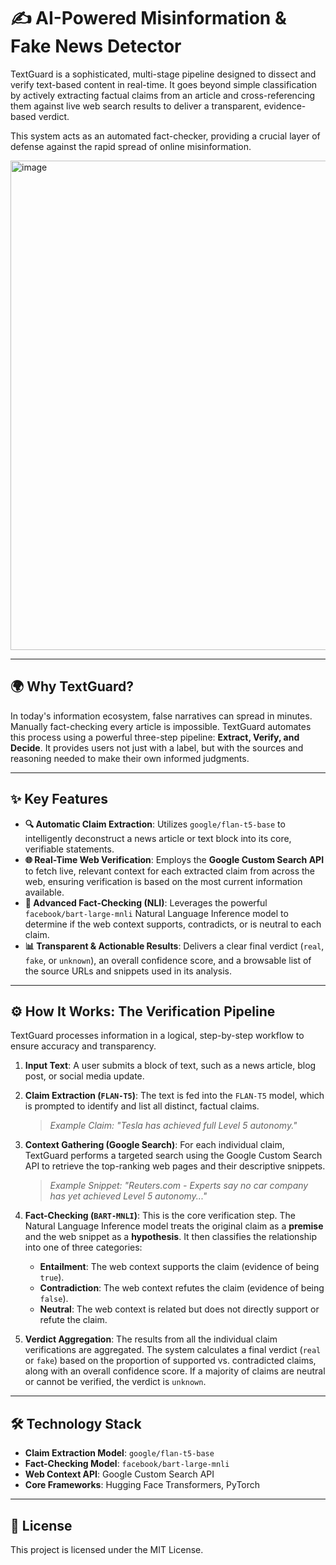 # ✍️ AI-Powered Misinformation & Fake News Detector

TextGuard is a sophisticated, multi-stage pipeline designed to dissect and verify text-based content in real-time. It goes beyond simple classification by actively extracting factual claims from an article and cross-referencing them against live web search results to deliver a transparent, evidence-based verdict.

This system acts as an automated fact-checker, providing a crucial layer of defense against the rapid spread of online misinformation.

<img width="1205" height="783" alt="image" src="https://github.com/user-attachments/assets/5ecc362e-3a3b-4c89-8a81-793d62daaff8" />


---

## 🌍 Why TextGuard?

In today's information ecosystem, false narratives can spread in minutes. Manually fact-checking every article is impossible. TextGuard automates this process using a powerful three-step pipeline: **Extract, Verify, and Decide**. It provides users not just with a label, but with the sources and reasoning needed to make their own informed judgments.

---

## ✨ Key Features

* **🔍 Automatic Claim Extraction**: Utilizes `google/flan-t5-base` to intelligently deconstruct a news article or text block into its core, verifiable statements.
* **🌐 Real-Time Web Verification**: Employs the **Google Custom Search API** to fetch live, relevant context for each extracted claim from across the web, ensuring verification is based on the most current information available.
* **🧠 Advanced Fact-Checking (NLI)**: Leverages the powerful `facebook/bart-large-mnli` Natural Language Inference model to determine if the web context supports, contradicts, or is neutral to each claim.
* **📊 Transparent & Actionable Results**: Delivers a clear final verdict (`real`, `fake`, or `unknown`), an overall confidence score, and a browsable list of the source URLs and snippets used in its analysis.

---

## ⚙️ How It Works: The Verification Pipeline

TextGuard processes information in a logical, step-by-step workflow to ensure accuracy and transparency.

1.  **Input Text**: A user submits a block of text, such as a news article, blog post, or social media update.

2.  **Claim Extraction (`FLAN-T5`)**: The text is fed into the `FLAN-T5` model, which is prompted to identify and list all distinct, factual claims.
    > *Example Claim: "Tesla has achieved full Level 5 autonomy."*

3.  **Context Gathering (Google Search)**: For each individual claim, TextGuard performs a targeted search using the Google Custom Search API to retrieve the top-ranking web pages and their descriptive snippets.
    > *Example Snippet: "Reuters.com - Experts say no car company has yet achieved Level 5 autonomy..."*

4.  **Fact-Checking (`BART-MNLI`)**: This is the core verification step. The Natural Language Inference model treats the original claim as a **premise** and the web snippet as a **hypothesis**. It then classifies the relationship into one of three categories:
    * **Entailment**: The web context supports the claim (evidence of being `true`).
    * **Contradiction**: The web context refutes the claim (evidence of being `false`).
    * **Neutral**: The web context is related but does not directly support or refute the claim.

5.  **Verdict Aggregation**: The results from all the individual claim verifications are aggregated. The system calculates a final verdict (`real` or `fake`) based on the proportion of supported vs. contradicted claims, along with an overall confidence score. If a majority of claims are neutral or cannot be verified, the verdict is `unknown`.

---

## 🛠️ Technology Stack

* **Claim Extraction Model**: `google/flan-t5-base`
* **Fact-Checking Model**: `facebook/bart-large-mnli`
* **Web Context API**: Google Custom Search API
* **Core Frameworks**: Hugging Face Transformers, PyTorch

---

## 📜 License

This project is licensed under the MIT License.


